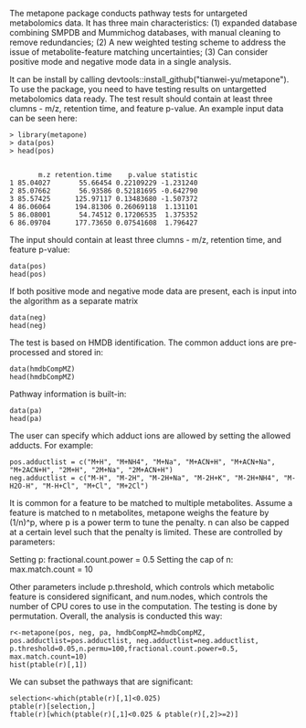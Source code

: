 The metapone package conducts pathway tests for untargeted metabolomics data. It has three main characteristics: (1) expanded database combining SMPDB and Mummichog databases, with manual cleaning to remove redundancies; (2) A new weighted testing scheme to address the issue of metabolite-feature matching uncertainties; (3) Can consider positive mode and negative mode data in a single analysis. 

It can be install by calling devtools::install_github("tianwei-yu/metapone"). To use the package, you need to have testing results on untargetted metabolomics data ready. The test result should contain at least three clumns - m/z, retention time, and feature p-value. An example input data can be seen here:

```{r}
> library(metapone)
> data(pos)
> head(pos)


       m.z retention.time    p.value statistic
1 85.04027       55.66454 0.22109229 -1.231240
2 85.07662       56.93586 0.52181695 -0.642790
3 85.57425      125.97117 0.13483680 -1.507372
4 86.06064      194.81306 0.26069118  1.131101
5 86.08001       54.74512 0.17206535  1.375352
6 86.09704      177.73650 0.07541608  1.796427
```

The input should contain at least three clumns - m/z, retention time, and feature p-value:

```{r example input}
data(pos)
head(pos)
```

If both positive mode and negative mode data are present, each is input into the algorithm as a separate matrix

```{r example input second matrix}
data(neg)
head(neg)
```

The test is based on HMDB identification. The common adduct ions are pre-processed and stored in:

```{r example load database}
data(hmdbCompMZ)
head(hmdbCompMZ)
```
Pathway information is built-in:

```{r example load pathway}
data(pa)
head(pa)
```

The user can specify which adduct ions are allowed by setting the allowed adducts. For example:

```{r example adduct ions}
pos.adductlist = c("M+H", "M+NH4", "M+Na", "M+ACN+H", "M+ACN+Na", "M+2ACN+H", "2M+H", "2M+Na", "2M+ACN+H")
neg.adductlist = c("M-H", "M-2H", "M-2H+Na", "M-2H+K", "M-2H+NH4", "M-H2O-H", "M-H+Cl", "M+Cl", "M+2Cl")
```

It is common for a feature to be matched to multiple metabolites. Assume a feature is matched to n metabolites, metapone weighs the feature by (1/n)^p, where p is a power term to tune the penalty. n can also be capped at a certain level such that the penalty is limited. These are controlled by parameters:

Setting p: fractional.count.power = 0.5
Setting the cap of n: max.match.count = 10

Other parameters include p.threshold, which controls which metabolic feature is considered significant, and num.nodes, which controls the number of CPU cores to use in the computation. The testing is done by permutation. Overall, the analysis is conducted this way:

```{r example analysis}
r<-metapone(pos, neg, pa, hmdbCompMZ=hmdbCompMZ, pos.adductlist=pos.adductlist, neg.adductlist=neg.adductlist, p.threshold=0.05,n.permu=100,fractional.count.power=0.5, max.match.count=10)
hist(ptable(r)[,1])
```

We can subset the pathways that are significant:

```{r example continued}
selection<-which(ptable(r)[,1]<0.025)
ptable(r)[selection,]
ftable(r)[which(ptable(r)[,1]<0.025 & ptable(r)[,2]>=2)]
```

